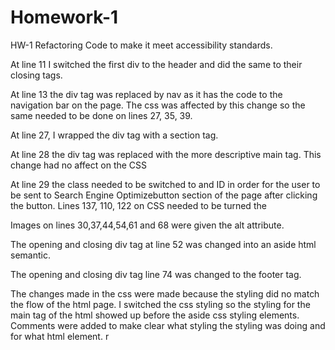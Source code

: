 # Homework-1
<p>HW-1 Refactoring Code to make it meet accessibility standards. </p>
<p>At line 11 I switched the first div to the header  and did the same to their closing tags. </p>
<p>At line 13 the div tag was replaced by nav as it has the code to the navigation bar on the page. The css was affected by this change so the same needed to be done on lines 27, 35, 39.</p>
<p>At line 27, I wrapped the div tag with a section tag.
<p> At line 28 the div tag was replaced with the more descriptive main tag. This change had no affect on the CSS </p>
<p> At line 29 the class needed to be switched to and ID in order for the user to be sent to Search Engine Optimizebutton section of the page after clicking the button. Lines 137, 110, 122 on CSS needed to be turned the </p>
<p></p>
<p>Images on lines 30,37,44,54,61 and 68 were given the alt attribute.</p>
<p>The opening and closing div tag at line 52 was changed into an aside html semantic.</p>
<p>The opening and closing div tag line 74 was changed to the footer tag. </p>
<p> The changes made in the css were made because the styling did no match the flow of the html page. I switched the css styling so the styling for the main tag of the html showed up before the aside css styling elements. Comments were added to make clear what styling the styling was doing and for what html element.  r</p>